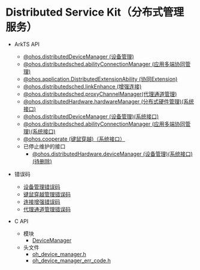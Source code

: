 # Distributed Service Kit（分布式管理服务）

- ArkTS API<!--distributed-service-arkts-->
  
  - [@ohos.distributedDeviceManager (设备管理)](js-apis-distributedDeviceManager.md)
  - [@ohos.distributedsched.abilityConnectionManager (应用多端协同管理)](js-apis-distributed-abilityConnectionManager.md)
  - [@ohos.application.DistributedExtensionAbility (协同Extension)](js-apis-distributedExtensionAbility.md)
  - [@ohos.distributedsched.linkEnhance (增强连接)](js-apis-link-enhance.md)
  - [@ohos.distributedsched.proxyChannelManager(代理通道管理)](js-apis-proxyChannelManager.md)
  
  <!--Del-->
  
  - [@ohos.distributedHardware.hardwareManager (分布式硬件管理)(系统接口)](js-apis-distributedHardwareManager-sys.md)
  - [@ohos.distributedDeviceManager (设备管理)(系统接口)](js-apis-distributedDeviceManager-sys.md)
  - [@ohos.distributedsched.abilityConnectionManager (应用多端协同管理)(系统接口)](js-apis-distributed-abilityConnectionManager-sys.md)
  - [@ohos.cooperate (键鼠穿越)（系统接口）](js-apis-devicestatus-cooperate-sys.md)
  - 已停止维护的接口<!--distributed-service-dep-->
    - [@ohos.distributedHardware.deviceManager (设备管理)(系统接口)(待删除)](js-apis-device-manager-sys.md)
  
  <!--DelEnd-->
- 错误码<!--distributed-service-arkts-errcode-->
  
  - [设备管理错误码](errorcode-device-manager.md)
  
  <!--Del-->
  
  - [键鼠穿越管理错误码](errorcode-devicestatus.md)
  
  <!--DelEnd-->
  - [连接增强错误码](errorcode_linkEnhance.md)
  - [代理通道管理错误码](errorcode_proxyChannelManager.md)
- C API<!--distributed-service-c-->
  - 模块<!--distributed-service-moudle-->
    - [DeviceManager](capi-devicemanager.md)
  - 头文件<!--distributed-service-headerfile-->
    - [oh_device_manager.h](capi-oh-device-manager-h.md)
    - [oh_device_manager_err_code.h](capi-oh-device-manager-err-code-h.md)
    

